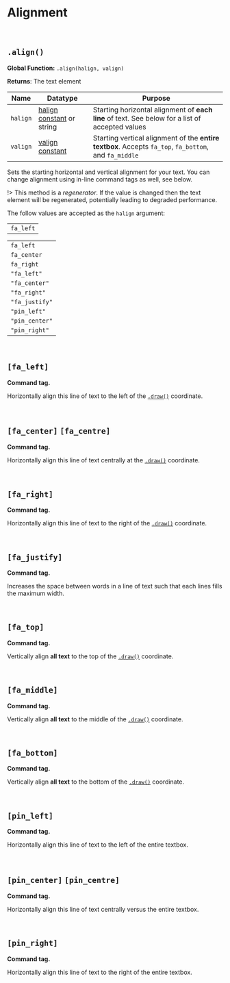 # Alignment
 
&nbsp;

## `.align()`

**Global Function:** `.align(halign, valign)`

**Returns**: The text element

|Name    |Datatype                                                                                                                  |Purpose                                                                                               |
|--------|---------------------------------------------------------------------------------------------------------------------------|------------------------------------------------------------------------------------------------------|
|`halign`|[halign constant](https://manual.yoyogames.com/GameMaker_Language/GML_Reference/Drawing/Text/draw_set_halign.htm) or string|Starting horizontal alignment of **each line** of text. See below for a list of accepted values       |
|`valign`|[valign constant](https://manual.yoyogames.com/GameMaker_Language/GML_Reference/Drawing/Text/draw_set_valign.htm)          |Starting vertical alignment of the **entire textbox**. Accepts `fa_top`, `fa_bottom`, and `fa_middle` |

Sets the starting horizontal and vertical alignment for your text. You can change alignment using in-line command tags as well, see below.

!> This method is a *regenerator*. If the value is changed then the text element will be regenerated, potentially leading to degraded performance.

The follow values are accepted as the `halign` argument:

<table>
    <tr>
        <td><code>fa_left</code></td>
    </tr>
</table>

|              |
|--------------|
|`fa_left`     |
|`fa_center`   |
|`fa_right`    |
|`"fa_left"`   |
|`"fa_center"` |
|`"fa_right"`  |
|`"fa_justify"`|
|`"pin_left"`  |
|`"pin_center"`|
|`"pin_right"` |

&nbsp;

## `[fa_left]`

**Command tag.**

Horizontally align this line of text to the left of the [`.draw()`](scribble) coordinate.

&nbsp;

## `[fa_center]` `[fa_centre]`

**Command tag.**

Horizontally align this line of text centrally at the [`.draw()`](scribble) coordinate.

&nbsp;

## `[fa_right]`

**Command tag.**

Horizontally align this line of text to the right of the [`.draw()`](scribble) coordinate.

&nbsp;

## `[fa_justify]`

**Command tag.**

Increases the space between words in a line of text such that each lines fills the maximum width.

&nbsp;

## `[fa_top]`

**Command tag.**

Vertically align **all text** to the top of the [`.draw()`](scribble) coordinate.

&nbsp;

## `[fa_middle]`

**Command tag.**

Vertically align **all text** to the middle of the [`.draw()`](scribble) coordinate.

&nbsp;

## `[fa_bottom]`

**Command tag.**

Vertically align **all text** to the bottom of the [`.draw()`](scribble) coordinate.

&nbsp;

## `[pin_left]`

**Command tag.**

Horizontally align this line of text to the left of the entire textbox.

&nbsp;

## `[pin_center]` `[pin_centre]`

**Command tag.**

Horizontally align this line of text centrally versus the entire textbox.

&nbsp;

## `[pin_right]`

**Command tag.**

Horizontally align this line of text to the right of the entire textbox.